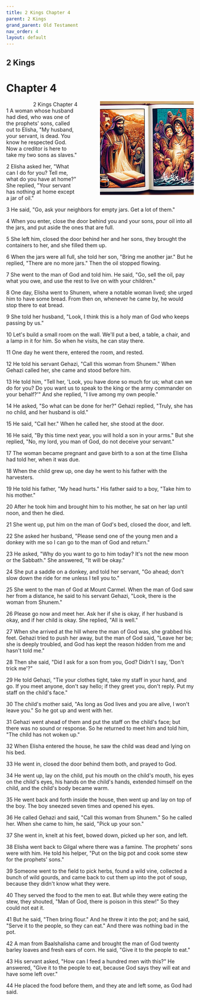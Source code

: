 ```yaml
---
title: 2 Kings Chapter 4
parent: 2 Kings
grand_parent: Old Testament
nav_order: 4
layout: default
---
```


## 2 Kings

# Chapter 4

<div style="clear: both; text-align: right;">
    <img src="/assets/Image/2 Kings/500/4.jpg" alt="2 Kings Chapter 4" class="chapter-image" style="max-width: 50%; height: auto; float: right; margin: 0 0 10px 10px; padding-left: 10%;">
    <figcaption style="font-size: 14px;">2 Kings Chapter 4</figcaption>
</div>
1 A woman whose husband had died, who was one of the prophets' sons, called out to Elisha, "My husband, your servant, is dead. You know he respected God. Now a creditor is here to take my two sons as slaves."

2 Elisha asked her, "What can I do for you? Tell me, what do you have at home?" She replied, "Your servant has nothing at home except a jar of oil."

3 He said, "Go, ask your neighbors for empty jars. Get a lot of them."

4 When you enter, close the door behind you and your sons, pour oil into all the jars, and put aside the ones that are full.

5 She left him, closed the door behind her and her sons, they brought the containers to her, and she filled them up.

6 When the jars were all full, she told her son, "Bring me another jar." But he replied, "There are no more jars." Then the oil stopped flowing.

7 She went to the man of God and told him. He said, "Go, sell the oil, pay what you owe, and use the rest to live on with your children."

8 One day, Elisha went to Shunem, where a notable woman lived; she urged him to have some bread. From then on, whenever he came by, he would stop there to eat bread.

9 She told her husband, "Look, I think this is a holy man of God who keeps passing by us."

10 Let's build a small room on the wall. We'll put a bed, a table, a chair, and a lamp in it for him. So when he visits, he can stay there.

11 One day he went there, entered the room, and rested.

12 He told his servant Gehazi, "Call this woman from Shunem." When Gehazi called her, she came and stood before him.

13 He told him, "Tell her, 'Look, you have done so much for us; what can we do for you? Do you want us to speak to the king or the army commander on your behalf?'" And she replied, "I live among my own people."

14 He asked, "So what can be done for her?" Gehazi replied, "Truly, she has no child, and her husband is old."

15 He said, "Call her." When he called her, she stood at the door.

16 He said, "By this time next year, you will hold a son in your arms." But she replied, "No, my lord, you man of God, do not deceive your servant."

17 The woman became pregnant and gave birth to a son at the time Elisha had told her, when it was due.

18 When the child grew up, one day he went to his father with the harvesters.

19 He told his father, "My head hurts." His father said to a boy, "Take him to his mother."

20 After he took him and brought him to his mother, he sat on her lap until noon, and then he died.

21 She went up, put him on the man of God's bed, closed the door, and left.

22 She asked her husband, "Please send one of the young men and a donkey with me so I can go to the man of God and return."

23 He asked, "Why do you want to go to him today? It's not the new moon or the Sabbath." She answered, "It will be okay."

24 She put a saddle on a donkey, and told her servant, "Go ahead; don't slow down the ride for me unless I tell you to."

25 She went to the man of God at Mount Carmel. When the man of God saw her from a distance, he said to his servant Gehazi, "Look, there is the woman from Shunem."

26 Please go now and meet her. Ask her if she is okay, if her husband is okay, and if her child is okay. She replied, "All is well."

27 When she arrived at the hill where the man of God was, she grabbed his feet. Gehazi tried to push her away, but the man of God said, "Leave her be; she is deeply troubled, and God has kept the reason hidden from me and hasn't told me."

28 Then she said, "Did I ask for a son from you, God? Didn't I say, 'Don't trick me'?"

29 He told Gehazi, "Tie your clothes tight, take my staff in your hand, and go. If you meet anyone, don't say hello; if they greet you, don't reply. Put my staff on the child's face."

30 The child's mother said, "As long as God lives and you are alive, I won't leave you." So he got up and went with her.

31 Gehazi went ahead of them and put the staff on the child's face; but there was no sound or response. So he returned to meet him and told him, "The child has not woken up."

32 When Elisha entered the house, he saw the child was dead and lying on his bed.

33 He went in, closed the door behind them both, and prayed to God.

34 He went up, lay on the child, put his mouth on the child's mouth, his eyes on the child's eyes, his hands on the child's hands, extended himself on the child, and the child's body became warm.

35 He went back and forth inside the house, then went up and lay on top of the boy. The boy sneezed seven times and opened his eyes.

36 He called Gehazi and said, "Call this woman from Shunem." So he called her. When she came to him, he said, "Pick up your son."

37 She went in, knelt at his feet, bowed down, picked up her son, and left.

38 Elisha went back to Gilgal where there was a famine. The prophets' sons were with him. He told his helper, "Put on the big pot and cook some stew for the prophets' sons."

39 Someone went to the field to pick herbs, found a wild vine, collected a bunch of wild gourds, and came back to cut them up into the pot of soup, because they didn't know what they were.

40 They served the food to the men to eat. But while they were eating the stew, they shouted, "Man of God, there is poison in this stew!" So they could not eat it.

41 But he said, "Then bring flour." And he threw it into the pot; and he said, "Serve it to the people, so they can eat." And there was nothing bad in the pot.

42 A man from Baalshalisha came and brought the man of God twenty barley loaves and fresh ears of corn. He said, "Give it to the people to eat."

43 His servant asked, "How can I feed a hundred men with this?" He answered, "Give it to the people to eat, because God says they will eat and have some left over."

44 He placed the food before them, and they ate and left some, as God had said.


